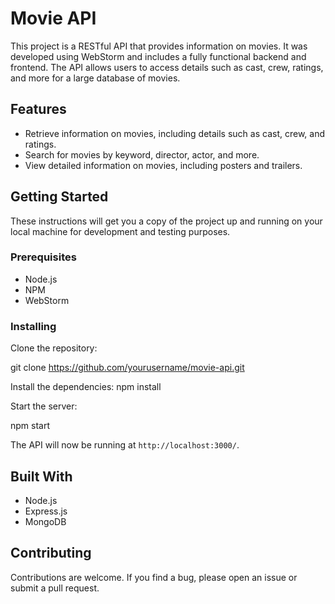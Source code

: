 # Movie API

This project is a RESTful API that provides information on movies. It was developed using WebStorm and includes a fully functional backend and frontend. The API allows users to access details such as cast, crew, ratings, and more for a large database of movies.

## Features
- Retrieve information on movies, including details such as cast, crew, and ratings.
- Search for movies by keyword, director, actor, and more.
- View detailed information on movies, including posters and trailers.

## Getting Started
These instructions will get you a copy of the project up and running on your local machine for development and testing purposes.

### Prerequisites
- Node.js
- NPM
- WebStorm

### Installing
Clone the repository:

git clone https://github.com/yourusername/movie-api.git

Install the dependencies:
npm install

Start the server:

npm start

The API will now be running at `http://localhost:3000/`.

## Built With
- Node.js
- Express.js
- MongoDB

## Contributing
Contributions are welcome. If you find a bug, please open an issue or submit a pull request.
